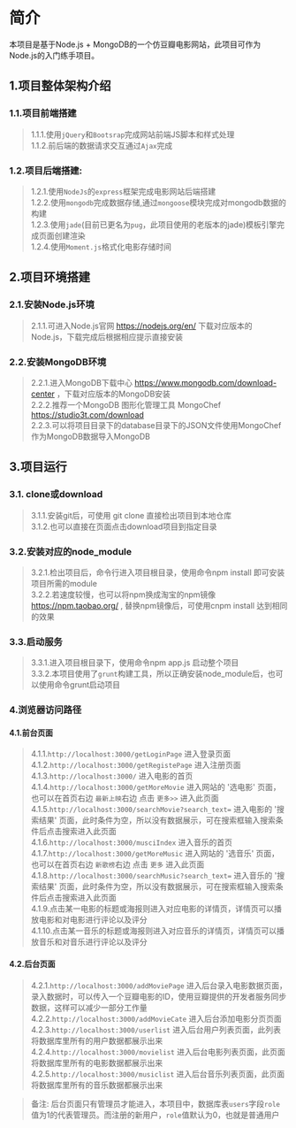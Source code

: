 # 简介
本项目是基于Node.js + MongoDB的一个仿豆瓣电影网站，此项目可作为Node.js的入门练手项目。

## 1.项目整体架构介绍

### 1.1.项目前端搭建
>1.1.1.使用`jQuery`和`Bootsrap`完成网站前端JS脚本和样式处理 <br>
>1.1.2.前后端的数据请求交互通过`Ajax`完成

### 1.2.项目后端搭建:
>1.2.1.使用`NodeJs`的`express`框架完成电影网站后端搭建 <br> 
>1.2.2.使用`mongodb`完成数据存储,通过`mongoose`模块完成对mongodb数据的构建 <br>
>1.2.3.使用`jade`(目前已更名为`pug`，此项目使用的老版本的jade)模板引擎完成页面创建渲染 <br>
>1.2.4.使用`Moment.js`格式化电影存储时间

## 2.项目环境搭建

### 2.1.安装Node.js环境
>2.1.1.可进入Node.js官网 https://nodejs.org/en/ 下载对应版本的Node.js，下载完成后根据相应提示直接安装 <br>
   
### 2.2.安装MongoDB环境
>2.2.1.进入MongoDB下载中心 https://www.mongodb.com/download-center ，下载对应版本的MongoDB安装 <br>
>2.2.2.推荐一个MongoDB 图形化管理工具 MongoChef https://studio3t.com/download <br>
>2.2.3.可以将项目目录下的database目录下的JSON文件使用MongoChef 作为MongoDB数据导入MongoDB 

## 3.项目运行

### 3.1. clone或download
>3.1.1.安装git后，可使用 git clone 直接检出项目到本地仓库 <br>
>3.1.2.也可以直接在页面点击download项目到指定目录

### 3.2.安装对应的node_module
>3.2.1.检出项目后，命令行进入项目根目录，使用命令npm install 即可安装项目所需的module <br>
>3.2.2.若速度较慢，也可以将npm换成淘宝的npm镜像 https://npm.taobao.org/ , 替换npm镜像后，可使用cnpm install 达到相同的效果
 
### 3.3.启动服务
>3.3.1.进入项目根目录下，使用命令npm app.js 启动整个项目 <br>
>3.3.2.本项目使用了`grunt`构建工具，所以正确安装node_module后，也可以使用命令grunt启动项目
   
### 4.浏览器访问路径

#### 4.1.前台页面
>4.1.1.`http://localhost:3000/getLoginPage` 进入登录页面 <br>
>4.1.2.`http://localhost:3000/getRegistePage` 进入注册页面 <br>
>4.1.3.`http://localhost:3000/` 进入电影的首页 <br>
>4.1.4.`http://localhost:3000/getMoreMovie` 进入网站的 '选电影' 页面，也可以在首页右边 `最新上映`右边 点击 `更多>>` 进入此页面 <br>
>4.1.5.`http://localhost:3000/searchMovie?search_text=` 进入电影的 '搜索结果' 页面，此时条件为空，所以没有数据展示，可在搜索框输入搜索条件后点击搜索进入此页面 <br>
>4.1.6.`http://localhost:3000/musciIndex`  进入音乐的首页 <br>
>4.1.7.`http://localhost:3000/getMoreMusic` 进入网站的 '选音乐' 页面， 也可以在首页右边 `新歌榜`右边 点击 `更多` 进入此页面 <br>
>4.1.8.`http://localhost:3000/searchMusic?search_text=` 进入音乐的 '搜索结果' 页面，此时条件为空，所以没有数据展示，可在搜索框输入搜索条件后点击搜索进入此页面 <br>
>4.1.9.点击某一电影的标题或海报则进入对应电影的详情页，详情页可以播放电影和对电影进行评论以及评分 <br>
>4.1.10.点击某一音乐的标题或海报则进入对应音乐的详情页，详情页可以播放音乐和对音乐进行评论以及评分

#### 4.2.后台页面
>4.2.1.`http://localhost:3000/addMoviePage` 进入后台录入电影数据页面，录入数据时，可以传入一个豆瓣电影的ID，使用豆瓣提供的开发者服务同步数据，这样可以减少一部分工作量 <br>
>4.2.2.`http://localhost:3000/addMovieCate` 进入后台添加电影分页页面 <br>
>4.2.3.`http://localhost:3000/userlist` 进入后台用户列表页面，此列表将数据库里所有的用户数据都展示出来 <br>
>4.2.4.`http://localhost:3000/movielist` 进入后台电影列表页面，此页面将数据库里所有的电影数据都展示出来 <br>
>4.2.5.`http://localhost:3000/musiclist` 进入后台音乐列表页面，此页面将数据库里所有的音乐数据都展示出来 

> 备注: 后台页面只有管理员才能进入，本项目中，数据库表`users`字段`role` 值为1的代表管理员。而注册的新用户，`role`值默认为0，也就是普通用户


